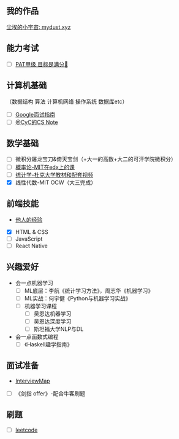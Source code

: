 ## 我的作品
[尘埃的小宇宙: mydust.xyz](mydust.xyz)

## 能力考试
- [ ] [PAT甲级 目标是满分💯](https://github.com/merelydust/PAT-Advanced-Level)

## 计算机基础
（数据结构 算法 计算机网络 操作系统 数据库etc）
- [ ] [Google面试指南](https://github.com/merelydust/coding-interview-university/blob/master/translations/README-cn.md)
- [ ] [@CyC的CS Note](https://github.com/CyC2018/CS-Notes)

## 数学基础
- [ ] 微积分屠龙宝刀&倚天宝剑（+大一的高数+大二的可汗学院微积分）
- [ ] [概率论-MIT在edx上的课](https://courses.edx.org/courses/course-v1:MITx+6.041x_4+1T2017/course/)
- [ ] [统计学-杜克大学教材和配套视频](https://www.openintro.org/stat/textbook.php?stat_book=os)
- [X] 线性代数-MIT OCW（大三完成）

## 前端技能
- [他人的经验](https://github.com/qiu-deqing/FE-learning)
- [X] HTML & CSS
- [ ] JavaScript
- [ ] React Native

## 兴趣爱好
- 会一点机器学习
  - [ ] ML底层：李航《统计学习方法》，周志华《机器学习》
  - [ ] ML实战：何宇健《Python与机器学习实战》
  - [ ] 机器学习课程
    - [ ] 吴恩达机器学习
    - [ ] 吴恩达深度学习
    - [ ] 斯坦福大学NLP与DL
- 会一点函数式编程
  - [ ] 《Haskell趣学指南》

## 面试准备
- [InterviewMap](https://yuchengkai.cn/docs/zh/)
- [ ] 《剑指 offer》-配合牛客刷题

## 刷题
- [ ] [leetcode](https://leetcode.com/shadowww/)
